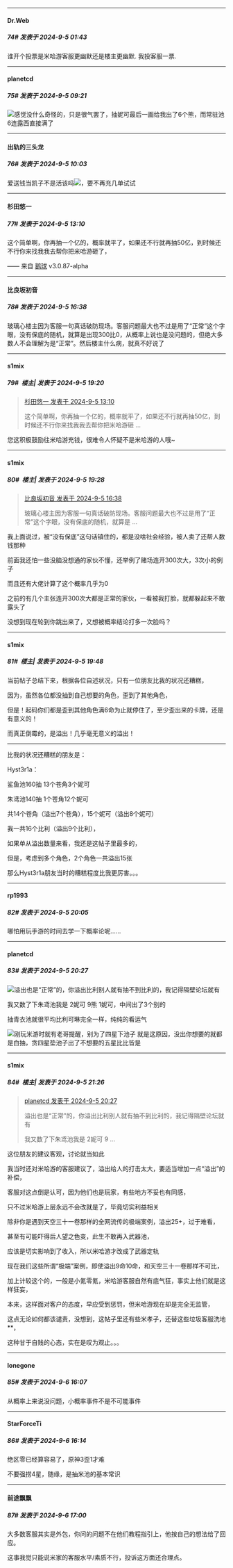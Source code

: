 ﻿
*****

####  Dr.Web  
##### 74#       发表于 2024-9-5 01:43

谁开个投票是米哈游客服更幽默还是楼主更幽默. 我投客服一票.


*****

####  planetcd  
##### 75#       发表于 2024-9-5 09:21

<img src="https://static.saraba1st.com/image/smiley/face2017/004.gif" referrerpolicy="no-referrer">感觉没什么奇怪的，只是很气罢了，抽妮可最后一画给我出了6个熊，而常驻池6连露西直接满了


*****

####  出轨的三头龙  
##### 76#       发表于 2024-9-5 10:03

爱送钱当凯子不是活该吗<img src="https://static.saraba1st.com/image/smiley/face2017/067.png" referrerpolicy="no-referrer">，要不再充几单试试


*****

####  杉田悠一  
##### 77#       发表于 2024-9-5 13:10

这个简单啊，你再抽一个亿的，概率就平了，如果还不行就再抽50亿，到时候还不行你来找我我去帮你把米哈游砸了，

—— 来自 [鹅球](https://www.pgyer.com/xfPejhuq) v3.0.87-alpha


*****

####  比良坂初音  
##### 78#       发表于 2024-9-5 16:38

玻璃心楼主因为客服一句真话破防现场。客服问题最大也不过是用了“正常”这个字眼，没有保底的随机，就算是出现300比0，从概率上说也是没问题的，但绝大多数人不会理解为是“正常”。然后楼主什么病，就真不好说了


*****

####  s1mix  
##### 79#         楼主| 发表于 2024-9-5 19:20

<blockquote><a href="httphttps://bbs.saraba1st.com/2b/forum.php?mod=redirect&amp;goto=findpost&amp;pid=66119051&amp;ptid=2197124" target="_blank">杉田悠一 发表于 2024-9-5 13:10</a>

这个简单啊，你再抽一个亿的，概率就平了，如果还不行就再抽50亿，到时候还不行你来找我我去帮你把米哈游砸 ...</blockquote>
您这积极鼓励往米哈游充钱，很难令人怀疑不是米哈游的人哦~


*****

####  s1mix  
##### 80#         楼主| 发表于 2024-9-5 19:28

<blockquote><a href="httphttps://bbs.saraba1st.com/2b/forum.php?mod=redirect&amp;goto=findpost&amp;pid=66121141&amp;ptid=2197124" target="_blank">比良坂初音 发表于 2024-9-5 16:38</a>

玻璃心楼主因为客服一句真话破防现场。客服问题最大也不过是用了“正常”这个字眼，没有保底的随机，就算是 ...</blockquote>
我上面说过，被“没有保底”这句话镇住的，都是没啥社会经验，被人卖了还帮人数钱那种

前面我还怕一些没脑没想通的家伙不懂，还举例了赌场连开300次大，3次小的例子

而且还有大佬计算了这个概率几乎为0

之前的有几个主张连开300次大都是正常的家伙，一看被我打脸，就都躲起来不敢露头了

没想到现在轮到你跳出来了，又想被概率结论打多一次脸吗？


*****

####  s1mix  
##### 81#         楼主| 发表于 2024-9-5 19:48

当前帖子总结下来，根据各位自述状况，只有一位朋友比我的状况还糟糕，

因为，虽然各位都没抽到自己想要的角色，歪到了其他角色，

但是！起码你们都是歪到其他角色满6命为止就停住了，至少歪出来的卡牌，还是有意义的！

而真正倒霉的，是溢出！几乎毫无意义的溢出！

------------------------------------------------------

比我的状况还糟糕的朋友是：

Hyst3r1a：

鲨鱼池160抽 13个苍角3个妮可

朱鸢池140抽 1个苍角12个妮可

共14个苍角（溢出7个苍角），15个妮可（溢出8个妮可）

我一共16个比利（溢出9个比利），

如果单从溢出数量来看，我还是这帖子里最多的，

但是，考虑到多个角色，2个角色一共溢出15张

那么Hyst3r1a朋友当时的糟糕程度比我更厉害。。。


*****

####  rp1993  
##### 82#       发表于 2024-9-5 20:05

哪怕用玩手游的时间去学一下概率论呢……


*****

####  planetcd  
##### 83#       发表于 2024-9-5 20:27

<img src="https://static.saraba1st.com/image/smiley/face2017/001.png" referrerpolicy="no-referrer">溢出也是“正常”的，你溢出比利别人就有抽不到比利的，我记得隔壁论坛就有

我又数了下朱鸢池我是 2妮可 9熊 1妮可，中间出了3个别的

抽青衣池就很平均比利可琳完全一样，纯纯的看运气

<img src="https://static.saraba1st.com/image/smiley/face2017/013.png" referrerpolicy="no-referrer">刚玩米游时就有老哥提醒，别为了四星下池子 就是这原因，没出你想要的就都是白抽，贪四星垫池子出了不想要的五星比比皆是


*****

####  s1mix  
##### 84#         楼主| 发表于 2024-9-5 21:26

<blockquote><a href="httphttps://bbs.saraba1st.com/2b/forum.php?mod=redirect&amp;goto=findpost&amp;pid=66123598&amp;ptid=2197124" target="_blank">planetcd 发表于 2024-9-5 20:27</a>

溢出也是“正常”的，你溢出比利别人就有抽不到比利的，我记得隔壁论坛就有

我又数了下朱鸢池我是 2妮可 9 ...</blockquote>
这位朋友的建议客观，讨论就当如此

我当时还对米哈游的客服建议了，溢出给人的打击太大，要适当增加一点“溢出”的补偿，

客服对这点倒是认可，因为他们也是玩家，有些地方不妥也有同感，

只不过米哈游上层永远不会改就是了，毕竟切实利益相关

除非你是遇到天空三十一卷那样的全网流传的极端案例，溢出25+，过于难看，

甚至有可能吓得后人望之色变，此生不敢再入武器池，

应该是切实影响到了收入，所以米哈游才改成了武器定轨

现在我们这些所谓“极端”案例，即使溢出9命10命，和天空三十一卷那样不可比，

加上计较这个的，一般是小氪零氪，米哈游客服自然有底气狂，事实上他们就是这样狂妄，

本来，这样面对客户的态度，早应受到惩罚，但米哈游现在却是完全无监管，

这点无论如何都该谴责，没想到，这帖子里还有些米孝子，还替这些垃圾客服洗地**，

这种甘于自贱的心态，实在是叹为观止。。。


*****

####  lonegone  
##### 85#       发表于 2024-9-6 16:07

从概率上来说没问题，小概率事件不是不可能事件


*****

####  StarForceTi  
##### 86#       发表于 2024-9-6 16:14

绝区零已经算容易了，原神3歪1才难

不要强捞4星，随缘，是抽米池的基本常识


*****

####  前途飘飘  
##### 87#       发表于 2024-9-6 17:00

大多数客服其实是外包，你问的问题不在他们教程指引上，他按自己的想法给了回应。

这事我觉只能说米家的客服水平/素质不行，投诉这方面还合理点。

